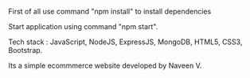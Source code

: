First of all use command "npm install" to install dependencies

Start application using command "npm start".

Tech stack : JavaScript, NodeJS, ExpressJS, MongoDB, HTML5, CSS3, Bootstrap.

Its a simple ecommmerce website developed by Naveen V.
